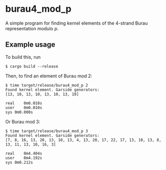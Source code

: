 # burau4_mod_p

A simple program for finding kernel elements of the 4-strand Burau representation modulo $p$.

## Example usage

To build this, run
```
$ cargo build --release
```

Then, to find an element of Burau mod 2:
```
$ time target/release/burau4_mod_p 2
Found kernel element. Garside generators:
[13, 10, 13, 10, 13, 10, 13, 10]

real	0m0.010s
user	0m0.010s
sys	0m0.000s
```
Or Burau mod 3:

```
$ time target/release/burau4_mod_p 3
Found kernel element. Garside generators:
[7, 8, 16, 13, 20, 13, 10, 13, 4, 13, 20, 17, 22, 17, 13, 10, 13, 8, 13, 11, 13, 10, 16, 3]

real	0m4.404s
user	0m4.192s
sys	0m0.212s
```
